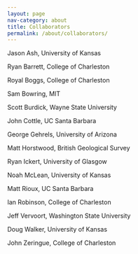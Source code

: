 ```yaml
---
layout: page
nav-category: about
title: Collaborators
permalink: /about/collaborators/
---
```


Jason Ash, University of Kansas

Ryan Barrett, College of Charleston

Royal Boggs, College of Charleston

Sam Bowring, MIT

Scott Burdick, Wayne State University

John Cottle, UC Santa Barbara

George Gehrels, University of Arizona

Matt Horstwood, British Geological Survey

Ryan Ickert, University of Glasgow

Noah McLean, University of Kansas

Matt Rioux, UC Santa Barbara

Ian Robinson, College of Charleston

Jeff Vervoort, Washington State University

Doug Walker, University of Kansas

John Zeringue, College of Charleston
